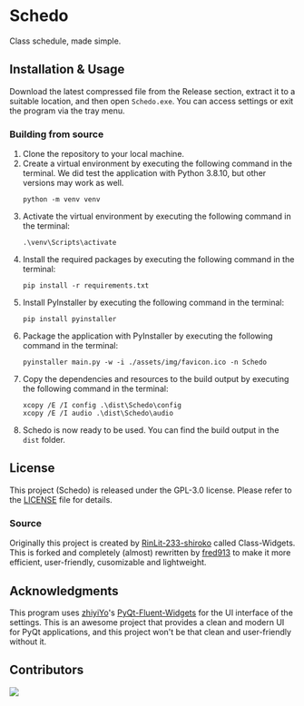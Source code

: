 # Schedo

Class schedule, made simple.


## Installation & Usage
Download the latest compressed file from the Release section, extract it to a suitable location, and then open `Schedo.exe`.
You can access settings or exit the program via the tray menu.

### Building from source
1. Clone the repository to your local machine.
2. Create a virtual environment by executing the following command in the terminal. We did test the application with Python 3.8.10, but other versions may work as well.
   ```
   python -m venv venv
   ```
3. Activate the virtual environment by executing the following command in the terminal:
   ```
   .\venv\Scripts\activate
   ```
4. Install the required packages by executing the following command in the terminal:
   ```
   pip install -r requirements.txt
   ```
5. Install PyInstaller by executing the following command in the terminal:
   ```
   pip install pyinstaller
   ```
6. Package the application with PyInstaller by executing the following command in the terminal:
   ```
   pyinstaller main.py -w -i ./assets/img/favicon.ico -n Schedo
   ```
7. Copy the dependencies and resources to the build output by executing the following command in the terminal:
   ```
   xcopy /E /I config .\dist\Schedo\config
   xcopy /E /I audio .\dist\Schedo\audio
   ```
8. Schedo is now ready to be used. You can find the build output in the `dist` folder.

## License
This project (Schedo) is released under the GPL-3.0 license. Please refer to the [LICENSE](./LICENSE) file for details.

### Source
Originally this project is created by [RinLit-233-shiroko](https://github.com/RinLit-233-shiroko) called Class-Widgets. This is forked and completely (almost) rewritten by [fred913](https://github.com/fred913) to make it more efficient, user-friendly, cusomizable and lightweight.

## Acknowledgments
This program uses [zhiyiYo](https://github.com/zhiyiYo/)'s [PyQt-Fluent-Widgets](https://github.com/zhiyiYo/PyQt-Fluent-Widgets) for the UI interface of the settings. This is an awesome project that provides a clean and modern UI for PyQt applications, and this project won't be that clean and user-friendly without it.

## Contributors

[![][contrib-image]][contrib-link]

[contrib-image]: https://contrib.rocks/image?repo=fred913/Schedo

[contrib-link]: https://github.com/fred913/Schedo/graphs/contributors

<!-- One more thing: credit whitechi73 for providing the contributors section template :D -->
